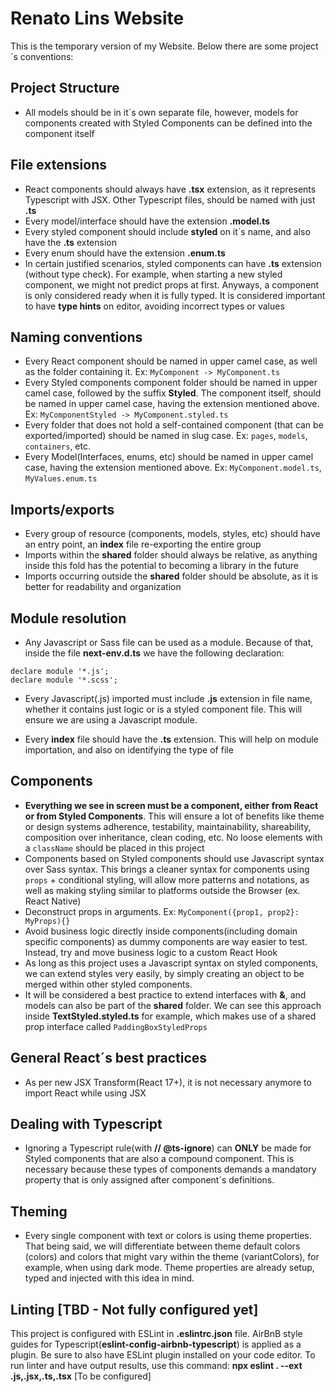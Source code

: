 # Renato Lins Website

This is the temporary version of my Website. Below there are some project´s conventions:

## Project Structure

* All models should be in it´s own separate file, however, models for components created with Styled Components can be defined into the component itself

## File extensions

* React components should always have __.tsx__ extension, as it represents Typescript with JSX. Other Typescript files, should be named with just __.ts__
* Every model/interface should have the extension __.model.ts__
* Every styled component should include __styled__ on it´s name, and also have the __.ts__ extension
* Every enum should have the extension __.enum.ts__
* In certain justified scenarios, styled components can have __.ts__ extension (without type check). For example, when starting a new styled component, we might not predict props at first. Anyways, a component is only considered ready when it is fully typed. It is considered important to have __type hints__ on editor, avoiding incorrect types or values

## Naming conventions

* Every React component should be named in upper camel case, as well as the folder containing it. Ex: ```MyComponent -> MyComponent.ts```
* Every Styled components component folder should be named in upper camel case, followed by the suffix __Styled__. The component itself, should be named in upper camel case, having the extension mentioned above. Ex: ```MyComponentStyled -> MyComponent.styled.ts```
* Every folder that does not hold a self-contained component (that can be exported/imported) should be named in slug case. Ex: ```pages```, ```models```, ```containers```, etc.
* Every Model(Interfaces, enums, etc) should be named in upper camel case, having the extension mentioned above. Ex: ```MyComponent.model.ts```, ```MyValues.enum.ts```
  
## Imports/exports

* Every group of resource (components, models, styles, etc) should have an entry point, an __index__ file re-exporting the entire group
* Imports within the __shared__ folder should always be relative, as anything inside this fold has the potential to becoming a library in the future
* Imports occurring outside the __shared__ folder should be absolute, as it is better for readability and organization

## Module resolution

* Any Javascript or Sass file can be used as a module. Because of that, inside the file __next-env.d.ts__ we have the following declaration: 

```
declare module '*.js';
declare module '*.scss';
```

* Every Javascript(.js) imported must include __.js__ extension in file name, whether it contains just logic or is a styled component file. This will ensure we are using a Javascript module.

* Every __index__ file should have the __.ts__ extension. This will help on module importation, and also on identifying the type of file

## Components

* __Everything we see in screen must be a component, either from React or from Styled Components__. This will ensure a lot of benefits like theme or design systems adherence, testability, maintainability, shareability, composition over inheritance, clean coding, etc. No loose elements with a ```className``` should be placed in this project
* Components based on Styled components should use Javascript syntax over Sass syntax. This brings a cleaner syntax for components using ```props``` + conditional styling, will allow more patterns and notations, as well as making styling similar to platforms outside the Browser (ex. React Native)
* Deconstruct props in arguments. Ex: ```MyComponent({prop1, prop2}: MyProps){}```
* Avoid business logic directly inside components(including domain specific components) as dummy components are way easier to test. Instead, try and move business logic to a custom React Hook
* As long as this project uses a Javascript syntax on styled components, we can extend styles very easily, by simply creating an object to be merged within other styled components. 
* It will be considered a best practice to extend interfaces with __&__, and models can also be part of the __shared__ folder. We can see this approach inside __TextStyled.styled.ts__ for example, which makes use of a shared prop interface called ```PaddingBoxStyledProps```

## General React´s best practices

* As per new JSX Transform(React 17+), it is not necessary anymore to import React while using JSX

## Dealing with Typescript

* Ignoring a Typescript rule(with __// @ts-ignore__) can __ONLY__ be made for Styled components that are also a compound component. This is necessary because these types of components demands a mandatory property that is only assigned after component´s definitions. 

## Theming

* Every single component with text or colors is using theme properties. That being said, we will differentiate between theme default colors (colors) and colors that might vary within the theme (variantColors), for example, when using dark mode. Theme properties are already setup, typed and injected with this idea in mind.

## Linting [TBD - Not fully configured yet]

This project is configured with ESLint in __.eslintrc.json__ file. AirBnB style guides for Typescript(__eslint-config-airbnb-typescript__) is applied as a plugin. Be sure to also have ESLint plugin installed on your code editor. To run linter and have output results, use this command: __npx eslint . --ext .js,.jsx,.ts,.tsx__ [To be configured]

